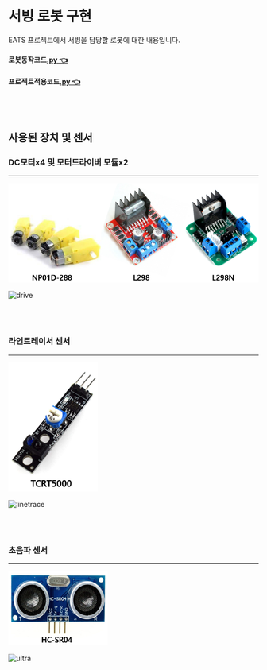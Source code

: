 # 서빙 로봇 구현
EATS 프로젝트에서 서빙을 담당할 로봇에 대한 내용입니다.
<br/>

#### 로봇동작코드[.py 👈](https://github.com/jacksimuse/Project_EATS/blob/hongryeol/ServingRobot/mqtt/mqtt06.py)
#### 프로젝트적용코드[.py 👈](https://github.com/jacksimuse/Project_EATS/blob/hongryeol/ServingRobot/mqtt/mqtt07.py)
<br/>
<br/>

## 사용된 장치 및 센서
### DC모터x4 및 모터드라이버 모듈x2
---
<img src ="https://github.com/jacksimuse/Project_EATS/blob/hongryeol/ServingRobot/refimg/moterset.png" width="600" height="200"/>
<br/>

![drive](https://github.com/jacksimuse/Project_EATS/blob/hongryeol/ServingRobot/refimg/1.gif)

<br/>
<br/>

### 라인트레이서 센서
---
<img src ="https://github.com/jacksimuse/Project_EATS/blob/hongryeol/ServingRobot/refimg/line.png" width="180" height="260"/>
<br/>

![linetrace](https://github.com/jacksimuse/Project_EATS/blob/hongryeol/ServingRobot/refimg/2.gif)

<br/>
<br/>

### 초음파 센서
---
<img src ="https://github.com/jacksimuse/Project_EATS/blob/hongryeol/ServingRobot/refimg/ultra.png" width="200" height="150"/>
<br/>

![ultra](https://github.com/jacksimuse/Project_EATS/blob/hongryeol/ServingRobot/refimg/3.gif)

<br/>
